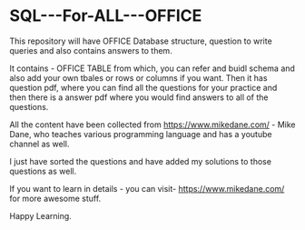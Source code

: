 # SQL---For-ALL---OFFICE
This repository will have OFFICE Database structure, question to write queries and also contains answers to them.

It contains - OFFICE TABLE from which, you can refer and buidl schema and also add your own tbales or rows or columns if you want. Then it has question pdf, where you can find all the questions for your practice and then there is a answer pdf where you would find answers to all of the questions.

All the content have been collected from https://www.mikedane.com/ - Mike Dane, who teaches various programming language and has a youtube channel as well. 

I just have sorted the questions and have added my solutions to those questions as well.

If you want to learn in details - you can visit- https://www.mikedane.com/ for more awesome stuff.

Happy Learning.
